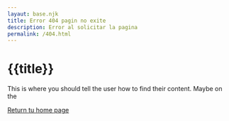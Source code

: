 ```yaml
---
layaut: base.njk
title: Error 404 pagin no exite
description: Error al solicitar la pagina
permalink: /404.html
---
```


# {{title}}

This is where you should tell the user how to find their content. Maybe on the

[Return tu home page](/starter-project-eleventy/)

</html>
